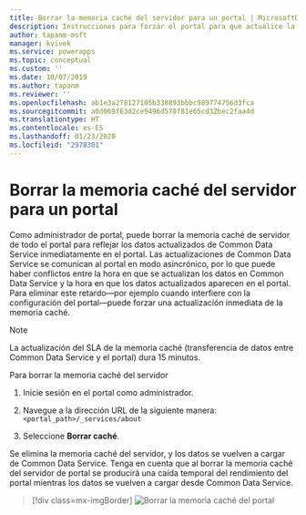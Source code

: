 ```yaml
---
title: Borrar la memoria caché del servidor para un portal | MicrosoftDocs
description: Instrucciones para forzar el portal para que actualice la memoria caché inmediatamente.
author: tapanm-msft
manager: kvivek
ms.service: powerapps
ms.topic: conceptual
ms.custom: ''
ms.date: 10/07/2019
ms.author: tapanm
ms.reviewer: ''
ms.openlocfilehash: ab1e3a278127105b338893bbbc989774756d3fca
ms.sourcegitcommit: a0d069f63d2ce9496d578f81e65cd32bec2faa4d
ms.translationtype: HT
ms.contentlocale: es-ES
ms.lasthandoff: 01/23/2020
ms.locfileid: "2978301"
---
```

# <a name="clear-the-server-side-cache-for-a-portal"></a>Borrar la memoria caché del servidor para un portal

Como administrador de portal, puede borrar la memoria caché de servidor de todo el portal para reflejar los datos actualizados de Common Data Service inmediatamente en el portal. Las actualizaciones de Common Data Service se comunican al portal en modo asincrónico, por lo que puede haber conflictos entre la hora en que se actualizan los datos en Common Data Service y la hora en que los datos actualizados aparecen en el portal. Para eliminar este retardo&mdash;por ejemplo cuando interfiere con la configuración del portal&mdash;puede forzar una actualización inmediata de la memoria caché.

> [!NOTE]
> La actualización del SLA de la memoria caché (transferencia de datos entre Common Data Service y el portal) dura 15 minutos.

Para borrar la memoria caché del servidor

1.  Inicie sesión en el portal como administrador.

2.  Navegue a la dirección URL de la siguiente manera: `<portal_path>/_services/about`

3.  Seleccione **Borrar caché**. 

Se elimina la memoria caché del servidor, y los datos se vuelven a cargar de Common Data Service. Tenga en cuenta que al borrar la memoria caché del servidor de portal se producirá una caída temporal del rendimiento del portal mientras los datos se vuelven a cargar desde Common Data Service.

> [!div class=mx-imgBorder]
> ![Borrar la memoria caché del portal](../media/clear-portal-cache.png "Borrar la memoria caché del portal")
